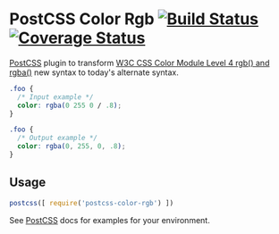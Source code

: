 # PostCSS Color Rgb [![Build Status][ci-img]][ci] [![Coverage Status][cov-img]][cov]

[PostCSS] plugin to transform [W3C CSS Color Module Level 4 rgb() and rgba()](https://drafts.csswg.org/css-color/#funcdef-rgb) new syntax to today's alternate syntax.

[PostCSS]: https://github.com/postcss/postcss
[ci-img]:  https://travis-ci.org/dmarchena/postcss-color-rgb.svg
[ci]:      https://travis-ci.org/dmarchena/postcss-color-rgb
[cov-img]: https://coveralls.io/repos/github/dmarchena/postcss-slideshow/badge.svg
[cov]:     https://coveralls.io/github/dmarchena/postcss-slideshow

```css
.foo {
  /* Input example */
  color: rgba(0 255 0 / .8);
}
```

```css
.foo {
  /* Output example */
  color: rgba(0, 255, 0, .8);
}
```

## Usage

```js
postcss([ require('postcss-color-rgb') ])
```

See [PostCSS] docs for examples for your environment.
